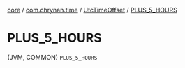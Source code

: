 [core](../../index.md) / [com.chrynan.time](../index.md) / [UtcTimeOffset](index.md) / [PLUS_5_HOURS](./-p-l-u-s_5_-h-o-u-r-s.md)

# PLUS_5_HOURS

(JVM, COMMON) `PLUS_5_HOURS`